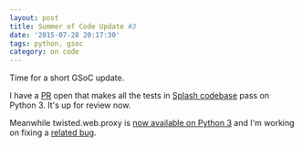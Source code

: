 ```yaml
---
layout: post
title: Summer of Code Update #3
date: '2015-07-28 20:17:30'
tags: python, gsoc
category: on code
---
```


Time for a short GSoC update.

I have a [PR](https://github.com/scrapinghub/splash/pull/251) open that makes all the tests in [Splash codebase](https://github.com/scrapinghub/splash/tree/master/splash/tests) pass on Python 3. It's up for review now.

Meanwhile twisted.web.proxy is [now available on Python 3](https://twistedmatrix.com/trac/ticket/7939) and I'm working on fixing a [related bug](https://twistedmatrix.com/trac/ticket/7981).
